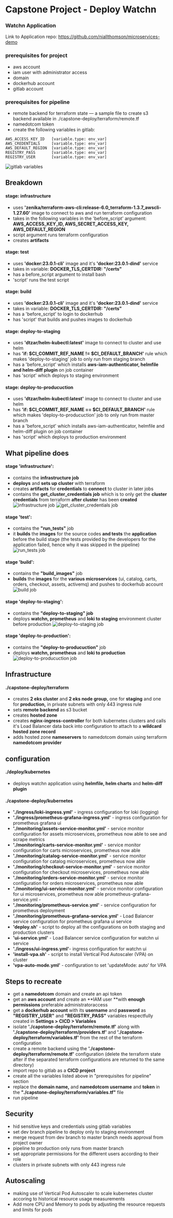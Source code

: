 # Capstone Project - Deploy Watchn

### Watchn Application
Link to Application repo: https://github.com/niallthomson/microservices-demo

### prerequisites for project
- aws account
- iam user with administrator access
- domain
- dockerhub account
- gitlab account

### prerequisites for pipeline
- remote backend for terraform state — a sample file to create s3 backend available in ./capstone-deploy/terraform/remote.tf
- namedotcom token
- create the following variables in gitlab:
```
AWS_ACCESS_KEY_ID   [variable.type: env_var]
AWS_CREDENTIALS     [variable.type: env_var]
AWS_DEFAULT_REGION  [variable.type: env_var]
REGISTRY_PASS       [variable.type: env_var]
REGISTRY_USER       [variable.type: env_var]
```
![gitlab variables](./capstone-deploy/screenshots/gitlab-variables.png)

## Breakdown
#### stage: infrastructure
- uses **'zenika/terraform-aws-cli:release-6.0_terraform-1.3.7_awscli-1.27.60'** image to connect to aws and run terraform configuration
- takes in the following variables in the 'before_script' argument: **AWS_ACCESS_KEY_ID, AWS_SECRET_ACCESS_KEY, AWS_DEFAULT_REGION**
- script argument runs terraform configuration
- creates **artifacts**
#### stage: test
- uses **'docker:23.0.1-cli'** image and it's **'docker:23.0.1-dind'** service 
- takes in variable: **DOCKER_TLS_CERTDIR: "/certs"**
- has a before_script argument to install bash
- 'script' runs the test script
#### stage: build
- uses **'docker:23.0.1-cli'** image and it's **'docker:23.0.1-dind'** service 
- takes in variable: **DOCKER_TLS_CERTDIR: "/certs"**
- has a 'before_script' to login to dockerhub
- has 'script' that builds and pushes images to dockerhub
#### stage: deploy-to-staging
- uses **'dtzar/helm-kubectl:latest'** image to connect to cluster and use helm
- has **'if: $CI_COMMIT_REF_NAME != $CI_DEFAULT_BRANCH'** rule which makes 'deploy-to-staging' job to only run from staging branch
- has a 'before_script' which installs **aws-iam-authenticator, helmfile and helm-diff plugin** on job container
- has 'script' which deploys to staging environment
#### stage: deploy-to-producuction
- uses **'dtzar/helm-kubectl:latest'** image to connect to cluster and use helm
- has **'if: $CI_COMMIT_REF_NAME == $CI_DEFAULT_BRANCH'** rule which makes 'deploy-to-producuction' job to only run from master branch
- has a 'before_script' which installs aws-iam-authenticator, helmfile and helm-diff plugin on job container
- has 'script' which deploys to production environment
## What pipeline does
#### stage 'infrastructure':
- contains the **infrastructure job**
- **deploys** and **sets up cluster** with terraform
- creates **artifacts** for **credentials** to **connect** to cluster in later jobs
- contains the **get_cluster_credentials job** which is to only get the **cluster credentials** from terraform **after cluster** has been **created** 
![infrastructure job](./capstone-deploy/screenshots/infrastructure-job.png)
![get_cluster_credentials job](./capstone-deploy/screenshots/get-cluster-credentials-job.png)


#### stage 'test':
- contains the **"run_tests"** job
- it **builds** the **images** for the source codes **and tests** the **application** before the build stage (the tests provided by the developers for the application failed, hence why it was skipped in the pipeline)
![run_tests job](./capstone-deploy/screenshots/run_tests-job.png)

#### stage 'build':
- contains the **"build_images"** job
- **builds** the **images** for the **various microservices** (ui, catalog, carts, orders, checkout, assets, activemq) and pushes to dockerhub account
![build job](./capstone-deploy/screenshots/build-images-job.png)

#### stage 'deploy-to-staging':
- contains the **"deploy-to-staging" job**
- deploys **watchn, prometheus** and **loki to staging** environment cluster before production
![deploy-to-staging job](./capstone-deploy/screenshots/deploy-to-staging-job.png)

#### stage 'deploy-to-production':
- contains the **"deploy-to-producuction"** job
- deploys **watchn, prometheus** and **loki to production**
![deploy-to-producuction job](./capstone-deploy/screenshots/deploy-to-producuction-job.png)

## Infrastructure
#### ./capstone-deploy/terraform
- creates **2 eks cluster** and **2 eks node group,** one for **staging** and one for **production,** in private subnets with only 443 ingress rule
- sets **remote backend** as s3 bucket
- creates **hosted zone**
- creates **nginx-ingress-controller** for both kubernetes clusters and calls it's Load Balancer data back into configuration to attach to a **wildcard hosted zone record**
- adds hosted zone **nameservers** to namedotcom domain using terraform **namedotcom provider**
## configuration
#### ./deploy/kubernetes
- deploys watchn application using **helmfile, helm charts** and **helm-diff plugin**
#### ./capstone-deploy/kubernetes
- **'./ingress/loki-ingress.yml'** - ingress configuration for loki (logging)
- **'./ingress/prometheus-grafana-ingress.yml'** - ingress configuration for prometheus grafana ui
- **'./monitoring/assets-service-monitor.yml'** - service monitor configuration for assets microservices, prometheus now able to see and scrape metrics
- **'./monitoring/carts-service-monitor.yml'** - service monitor configuration for carts microservices, prometheus now able 
- **'./monitoring/catalog-service-monitor.yml'** - service monitor configuration for catalog microservices, prometheus now able 
- **'./monitoring/checkout-service-monitor.yml'** - service monitor configuration for checkout microservices, prometheus now able 
- **'./monitoring/orders-service-monitor.yml'** - service monitor configuration for orders microservices, prometheus now able
- **'./monitoring/ui-service-monitor.yml'** - service monitor configuration for ui microservices, prometheus now able
prometheus-grafana-service.yml - 
- **'./monitoring/prometheus-service.yml'** - service configuration for prometheus deployment
- **'./monitoring/prometheus-grafana-service.yml'** - Load Balancer service configuration for prometheus grafana ui service
- **'deploy.sh'** - script to deploy all the configurations on both staging and production clusters
- **'ui-service.yml'** - Load Balancer service configuration for watchn ui service
- **'./ingress/ui-ingress.yml'**- ingress configuration for watchn ui 
- **'install-vpa.sh'** - script to install Vertical Pod Autoscaler (VPA) on cluster
- **'vpa-auto-mode.yml'** - configuration to set 'updateMode: auto' for VPA
## Steps to recreate
- get a **namedotcom** domain and create an api token
- get an **aws account** and create an **IAM user **with **enough permissions** preferable administratoraccess
- get a **dockerhub account** with its **username** and **password** as **"REGISTRY_USER"** and **"REGISTRY_PASS"** variables respectfully created in **Settings > CICD > Variables** 
- isolate **'./capstone-deploy/terraform/remote.tf'** along with **'./capstone-deploy/terraform/providers.tf'** and **'./capstone-deploy/terraform/variables.tf'** from the rest of the terraform configuration
- create a remote backend using the **'./capstone-deploy/terraform/remote.tf'** configuration (delete the terraform state after if the separated terraform configurations are returned to the same directory)
- import repo to gitlab as a **CICD project**
- create all the variables listed above in "prerequisites for pipeline" section
- replace the **domain name,** and **namedotcom username** and **token** in the **"./capstone-deploy/terraform/variables.tf"** file
- run pipeline
## Security
- hid sensitive keys and credentials using gitlab variables
- set dev branch pipeline to deploy only to staging environment
- merge request from dev branch to master branch needs approval from project owner
- pipeline to production only runs from master branch
- set appropriate permissions for the different users according to their role
- clusters in private subnets with only 443 ingress rule
## Autoscaling
- making use of Vertical Pod Autoscaler to scale kubernetes cluster accoring to historical resource usage measurements
- Add more CPU and Memory to pods by adjusting the resource requests and limits for pods













